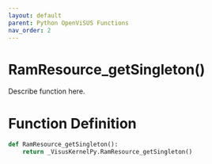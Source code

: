 ```yaml
---
layout: default
parent: Python OpenViSUS Functions
nav_order: 2
---
```


# RamResource_getSingleton()

Describe function here.

# Function Definition

```python
def RamResource_getSingleton():
    return _VisusKernelPy.RamResource_getSingleton()
```